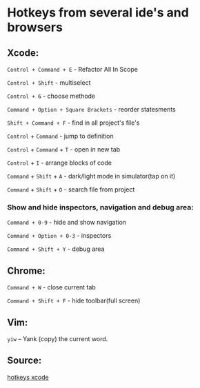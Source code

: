 # Hotkeys from several ide's and browsers

## Xcode:

``Control + Command + E`` - Refactor All In Scope

``Control + Shift`` - multiselect

``Control + 6`` - choose methode

``Command + Option + Square Brackets`` - reorder statesments

``Shift + Command + F`` - find in all project's file's

``Control`` + ``Command`` - jump to definition

``Control`` + ``Command`` + ``T`` - open in new tab

``Control`` + ``I`` - arrange blocks of code

``Command`` + ``Shift`` + ``A`` - dark/light mode in simulator(tap on it)

``Command`` + ``Shift`` + ``O`` - search file from project

### Show and hide inspectors, navigation and debug area:
``Command + 0-9`` - hide and show navigation

``Command + Option + 0-3`` - inspectors

``Command + Shift + Y`` - debug area

## Chrome:

``Command + W`` - close current tab

``Command + Shift + F`` - hide toolbar(full screen)

## Vim:

``yiw`` – Yank (copy) the current word.

## Source:
[hotkeys xcode](https://betterprogramming.pub/13-xcode-shortcuts-to-boost-your-productivity-329c90512309)
